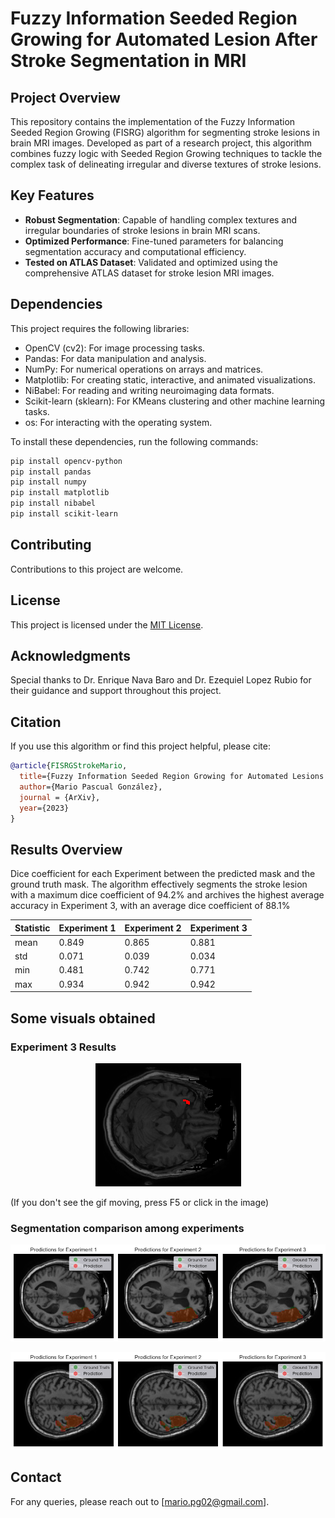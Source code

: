 # Fuzzy Information Seeded Region Growing for Automated Lesion After Stroke Segmentation in MRI

## Project Overview
This repository contains the implementation of the Fuzzy Information Seeded Region Growing (FISRG) algorithm for segmenting stroke lesions in brain MRI images. Developed as part of a research project, this algorithm combines fuzzy logic with Seeded Region Growing techniques to tackle the complex task of delineating irregular and diverse textures of stroke lesions.

## Key Features
- **Robust Segmentation**: Capable of handling complex textures and irregular boundaries of stroke lesions in brain MRI scans.
- **Optimized Performance**: Fine-tuned parameters for balancing segmentation accuracy and computational efficiency.
- **Tested on ATLAS Dataset**: Validated and optimized using the comprehensive ATLAS dataset for stroke lesion MRI images.


## Dependencies
This project requires the following libraries:

- OpenCV (cv2): For image processing tasks.
- Pandas: For data manipulation and analysis.
- NumPy: For numerical operations on arrays and matrices.
- Matplotlib: For creating static, interactive, and animated visualizations.
- NiBabel: For reading and writing neuroimaging data formats.
- Scikit-learn (sklearn): For KMeans clustering and other machine learning tasks.
- os: For interacting with the operating system.

To install these dependencies, run the following commands:

```bash
pip install opencv-python
pip install pandas
pip install numpy
pip install matplotlib
pip install nibabel
pip install scikit-learn

```

## Contributing
Contributions to this project are welcome. 

## License
This project is licensed under the [MIT License](LICENSE).

## Acknowledgments
Special thanks to Dr. Enrique Nava Baro and Dr. Ezequiel Lopez Rubio for their guidance and support throughout this project.

## Citation
If you use this algorithm or find this project helpful, please cite:

```bibtex
@article{FISRGStrokeMario,
  title={Fuzzy Information Seeded Region Growing for Automated Lesions After Stroke Segmentation in MR Brain Images},
  author={Mario Pascual González},
  journal = {ArXiv},
  year={2023}
}
```

## Results Overview
Dice coefficient for each Experiment between the predicted mask and the ground truth mask. The algorithm effectively segments the stroke lesion with a maximum dice coefficient of 94.2% and archives the highest average accuracy in Experiment 3, with an average dice coefficient of 88.1%

| Statistic | Experiment 1 | Experiment 2 | Experiment 3 |
|-----------|--------------|--------------|--------------|
| mean      | 0.849        | 0.865        | 0.881        |
| std       | 0.071        | 0.039        | 0.034        |
| min       | 0.481        | 0.742        | 0.771        |
| max       | 0.934        | 0.942        | 0.942        |


## Some visuals obtained 
### Experiment 3 Results
<p align="center">
  <img src="Animations/exp3.gif" alt="Experiment 3 Results"/>
</p>
(If you don't see the gif moving, press F5 or click in the image)

### Segmentation comparison among experiments
<p align="center">
  <img src="Images/slice77.png" alt="Comparison"/>
</p>

<p align="center">
  <img src="Images/slice120.png" alt="Comparison"/>
</p>




## Contact
For any queries, please reach out to [mario.pg02@gmail.com].
